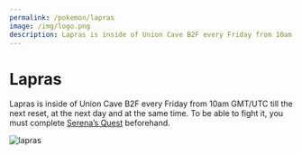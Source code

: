 ```yaml
---
permalink: /pokemon/lapras
image: /img/logo.png
description: Lapras is inside of Union Cave B2F every Friday from 10am GMT/UTC till the next reset, at the next day and at the same time. To be able to fight it, you must complete Serena’s quest beforehand.
---
```


# Lapras

Lapras is inside of Union Cave B2F every Friday from 10am GMT/UTC till the next
reset, at the next day and at the same time. To be able to fight it, you must
complete [Serena’s Quest](/quest/serenas-quest) beforehand.

![lapras](https://i.imgur.com/gzkBpSV.png)
